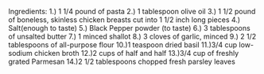 Ingredients:
1.) 1 1/4 pound of pasta
2.) 1 tablespoon olive oil
3.) 1 1/2 pound of boneless, skinless chicken breasts cut into 1 1/2 inch long pieces
4.) Salt(enough to taste)
5.) Black Pepper powder (to taste)
6.) 3 tablespoons of unsalted butter
7.) 1 minced shallot
8.) 3 cloves of garlic, minced
9.) 2 1/2 tablespoons of all-purpose flour
10.)1 teaspoon dried basil
11.)3/4 cup low-sodium chicken broth
12.)2 cups of half and half
13.)3/4 cup of freshly grated Parmesan
14.)2 1/2 tablespoons chopped fresh parsley leaves